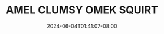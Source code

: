 --- 
title: "AMEL CLUMSY OMEK SQUIRT"
description: "nonton bokeh AMEL CLUMSY OMEK SQUIRT simontok video full  "
date: 2024-06-04T01:41:07-08:00
file_code: "mysliqehs874"
draft: false
cover: "pfpqtud5n5mp9p8j.jpg"
tags: ["AMEL", "CLUMSY", "OMEK", "SQUIRT", "bokep-indo", "bokep-viral", "bokep-ig"]
length: 5409
fld_id: "1482658"
foldername: "Amel clumsy"
categories: ["Amel clumsy"]
views: 0
---